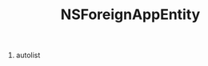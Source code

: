 ﻿---
uid: crmscript_ref_NSForeignAppEntity
title: NSForeignAppEntity
intellisense: Void.NSForeignAppEntity
keywords: NSForeignAppEntity
so.topic: reference
---



1. autolist 

